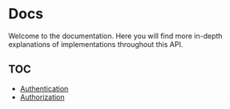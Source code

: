 # Docs

Welcome to the documentation. Here you will find more in-depth explanations of implementations throughout this API.

## TOC

- [Authentication](./authentication.md)
- [Authorization](./authorization.md)
